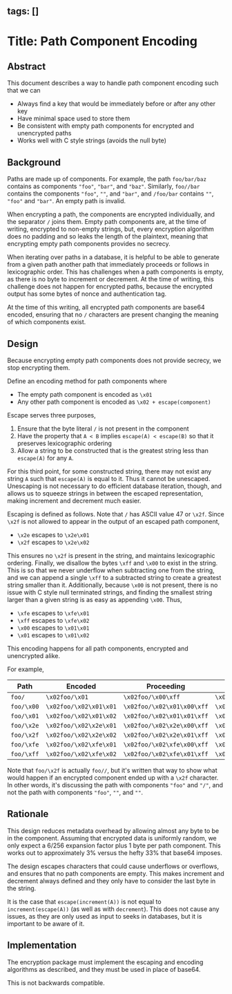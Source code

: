 tags: []
---

# Title: Path Component Encoding

## Abstract

This document describes a way to handle path component encoding such that we can

- Always find a key that would be immediately before or after any other key
- Have minimal space used to store them
- Be consistent with empty path components for encrypted and unencrypted paths
- Works well with C style strings (avoids the null byte)

## Background

Paths are made up of components. For example, the path `foo/bar/baz` contains as components `"foo"`, `"bar"`, and `"baz"`. Similarly, `foo//bar` contains the components `"foo"`, `""`, and `"bar"`, and `/foo/bar` contains `""`, `"foo"` and `"bar"`. An empty path is invalid.

When encrypting a path, the components are encrypted individually, and the separator `/` joins them. Empty path components are, at the time of writing, encrypted to non-empty strings, but, every encryption algorithm does no padding and so leaks the length of the plaintext, meaning that encrypting empty path components provides no secrecy.

When iterating over paths in a database, it is helpful to be able to generate from a given path another path that immediately proceeds or follows in lexicographic order. This has challenges when a path components is empty, as there is no byte to increment or decrement. At the time of writing, this challenge does not happen for encrypted paths, because the encrypted output has some bytes of nonce and authentication tag.

At the time of this writing, all encrypted path components are base64 encoded, ensuring that no `/` characters are present changing the meaning of which components exist.

## Design

Because encrypting empty path components does not provide secrecy, we stop encrypting them.

Define an encoding method for path components where

- The empty path component is encoded as `\x01`
- Any other path component is encoded as `\x02 + escape(component)`

Escape serves three purposes,

1. Ensure that the byte literal `/` is not present in the component
2. Have the property that `A < B` implies `escape(A) < escape(B)` so that it preserves lexicographic ordering
3. Allow a string to be constructed that is the greatest string less than `escape(A)` for any `A`.

For this third point, for some constructed string, there may not exist any string `A` such that `escape(A)` is equal to it. Thus it cannot be unescaped. Unescaping is not necessary to do efficient database iteration, though, and allows us to squeeze strings in between the escaped representation, making increment and decrement much easier.

Escaping is defined as follows. Note that `/` has ASCII value 47 or `\x2f`. Since `\x2f` is not allowed to appear in the output of an escaped path component,

- `\x2e` escapes to `\x2e\x01`
- `\x2f` escapes to `\x2e\x02`

This ensures no `\x2f` is present in the string, and maintains lexicographic ordering. Finally, we disallow the bytes `\xff` and `\x00` to exist in the string. This is so that we never underflow when subtracting one from the string, and we can append a single `\xff` to a subtracted string to create a greatest string smaller than it. Additionally, because `\x00` is not present, there is no issue with C style null terminated strings, and finding the smallest string larger than a given string is as easy as appending `\x00`. Thus,

- `\xfe` escapes to `\xfe\x01`
- `\xff` escapes to `\xfe\x02`
- `\x00` escapes to `\x01\x01`
- `\x01` escapes to `\x01\x02`

This encoding happens for all path components, encrypted and unencrypted alike.

For example,

| Path       | Encoded                | Proceeding                 | Following                  |
|------------|------------------------|----------------------------|----------------------------|
| `foo/`     | `\x02foo/\x01`         | `\x02foo/\x00\xff`         | `\x02foo/\x01\x00`         |
| `foo/\x00` | `\x02foo/\x02\x01\x01` | `\x02foo/\x02\x01\x00\xff` | `\x02foo/\x02\x01\x01\x00` |
| `foo/\x01` | `\x02foo/\x02\x01\x02` | `\x02foo/\x02\x01\x01\xff` | `\x02foo/\x02\x01\x02\x00` |
| `foo/\x2e` | `\x02foo/\x02\x2e\x01` | `\x02foo/\x02\x2e\x00\xff` | `\x02foo/\x02\x2e\x01\x00` |
| `foo/\x2f` | `\x02foo/\x02\x2e\x02` | `\x02foo/\x02\x2e\x01\xff` | `\x02foo/\x02\x2e\x02\x00` |
| `foo/\xfe` | `\x02foo/\x02\xfe\x01` | `\x02foo/\x02\xfe\x00\xff` | `\x02foo/\x02\xfe\x01\x00` |
| `foo/\xff` | `\x02foo/\x02\xfe\x02` | `\x02foo/\x02\xfe\x01\xff` | `\x02foo/\x02\xfe\x02\x00` |

Note that `foo/\x2f` is actually `foo//`, but it's written that way to show what would happen if an encrypted component ended up with a `\x2f` character. In other words, it's discussing the path with components `"foo"` and `"/"`, and not the path with components `"foo"`, `""`, and `""`.

## Rationale

This design reduces metadata overhead by allowing almost any byte to be in the component. Assuming that encrypted data is uniformly random, we only expect a 6/256 expansion factor plus 1 byte per path component. This works out to approximately 3% versus the hefty 33% that base64 imposes.

The design escapes characters that could cause underflows or overflows, and ensures that no path components are empty. This makes increment and decrement always defined and they only have to consider the last byte in the string.

It is the case that `escape(increment(A))` is not equal to `increment(escape(A))` (as well as with `decrement`). This does not cause any issues, as they are only used as input to seeks in databases, but it is important to be aware of it.

## Implementation

The encryption package must implement the escaping and encoding algorithms as described, and they must be used in place of base64.

This is not backwards compatible.
